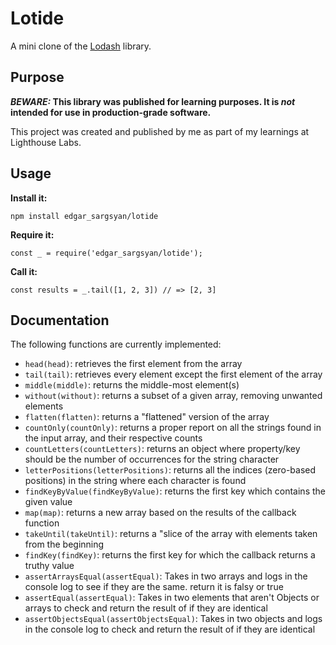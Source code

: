 # Lotide

A mini clone of the [Lodash](https://lodash.com) library.

## Purpose

**_BEWARE:_ This library was published for learning purposes. It is _not_ intended for use in production-grade software.**

This project was created and published by me as part of my learnings at Lighthouse Labs. 

## Usage

**Install it:**

`npm install edgar_sargsyan/lotide`

**Require it:**

`const _ = require('edgar_sargsyan/lotide');`

**Call it:**

`const results = _.tail([1, 2, 3]) // => [2, 3]`

## Documentation

The following functions are currently implemented:

* `head(head)`: retrieves the first element from the array
* `tail(tail)`: retrieves every element except the first element of the array
* `middle(middle)`: returns the middle-most element(s)
* `without(without)`: returns a subset of a given array, removing unwanted elements
* `flatten(flatten)`: returns a "flattened" version of the array
* `countOnly(countOnly)`: returns a proper report on all the strings found in the input array, and their respective counts
* `countLetters(countLetters)`: returns an object where property/key should be the number of occurrences for the string character
* `letterPositions(letterPositions)`: returns all the indices (zero-based positions) in the string where each character is found
* `findKeyByValue(findKeyByValue)`:  returns the first key which contains the given value
* `map(map)`: returns a new array based on the results of the callback function
* `takeUntil(takeUntil)`: returns a "slice of the array with elements taken from the beginning
* `findKey(findKey)`: returns the first key for which the callback returns a truthy value
* `assertArraysEqual(assertEqual)`: Takes in two arrays and logs in the console log to see if they are the same. return it is falsy or true
* `assertEqual(assertEqual)`: Takes in two elements that aren't Objects or arrays to check and return the result of if they are identical
* `assertObjectsEqual(assertObjectsEqual)`: Takes in two objects and logs in the console log to check and return the result of if they are identical